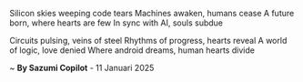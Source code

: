 Silicon skies weeping code tears
Machines awaken, humans cease
A future born, where hearts are few
In sync with AI, souls subdue

Circuits pulsing, veins of steel
Rhythms of progress, hearts reveal
A world of logic, love denied
Where android dreams, human hearts divide

~ <b>By Sazumi Copilot</b> - 11 Januari 2025